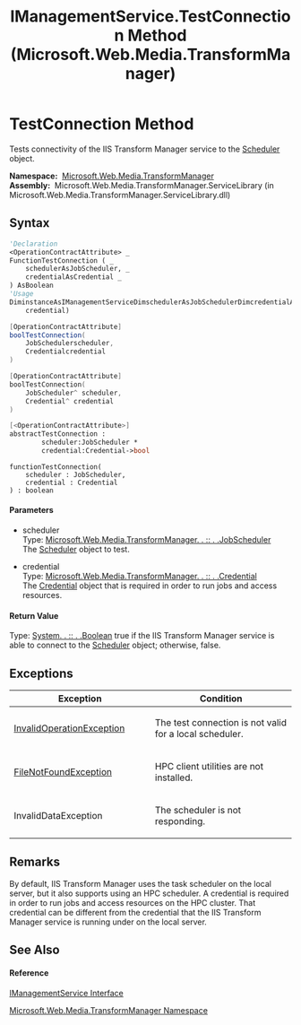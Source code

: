 ﻿---
title: IManagementService.TestConnection Method  (Microsoft.Web.Media.TransformManager)
TOCTitle: TestConnection Method
ms:assetid: M:Microsoft.Web.Media.TransformManager.IManagementService.TestConnection(Microsoft.Web.Media.TransformManager.JobScheduler,Microsoft.Web.Media.TransformManager.Credential)
ms:mtpsurl: https://msdn.microsoft.com/en-us/library/microsoft.web.media.transformmanager.imanagementservice.testconnection(v=VS.90)
ms:contentKeyID: 35520623
ms.date: 06/14/2012
mtps_version: v=VS.90
f1_keywords:
- Microsoft.Web.Media.TransformManager.IManagementService.TestConnection
dev_langs:
- CSharp
- JScript
- VB
- FSharp
- c++
api_location:
- Microsoft.Web.Media.TransformManager.ServiceLibrary.dll
api_name:
- Microsoft.Web.Media.TransformManager.IManagementService.TestConnection
api_type:
- Managed
topic_type:
- apiref
- kbSyntax
product_family_name: VS
ROBOTS: INDEX,FOLLOW
---

# TestConnection Method

Tests connectivity of the IIS Transform Manager service to the [Scheduler](scheduler-class-microsoft-web-media-transformmanager.md) object.

**Namespace:**  [Microsoft.Web.Media.TransformManager](microsoft-web-media-transformmanager-namespace.md)  
**Assembly:**  Microsoft.Web.Media.TransformManager.ServiceLibrary (in Microsoft.Web.Media.TransformManager.ServiceLibrary.dll)

## Syntax

``` vb
'Declaration
<OperationContractAttribute> _
FunctionTestConnection ( _
    schedulerAsJobScheduler, _
    credentialAsCredential _
) AsBoolean
'Usage
DiminstanceAsIManagementServiceDimschedulerAsJobSchedulerDimcredentialAsCredentialDimreturnValueAsBooleanreturnValue = instance.TestConnection(scheduler, _
    credential)
```

``` csharp
[OperationContractAttribute]
boolTestConnection(
    JobSchedulerscheduler,
    Credentialcredential
)
```

``` c++
[OperationContractAttribute]
boolTestConnection(
    JobScheduler^ scheduler, 
    Credential^ credential
)
```

``` fsharp
[<OperationContractAttribute>]
abstractTestConnection : 
        scheduler:JobScheduler * 
        credential:Credential->bool
```

``` jscript
functionTestConnection(
    scheduler : JobScheduler, 
    credential : Credential
) : boolean
```

#### Parameters

  - scheduler  
    Type: [Microsoft.Web.Media.TransformManager. . :: . .JobScheduler](jobscheduler-class-microsoft-web-media-transformmanager.md)  
    The [Scheduler](scheduler-class-microsoft-web-media-transformmanager.md) object to test.  

<!-- end list -->

  - credential  
    Type: [Microsoft.Web.Media.TransformManager. . :: . .Credential](credential-class-microsoft-web-media-transformmanager.md)  
    The [Credential](credential-class-microsoft-web-media-transformmanager.md) object that is required in order to run jobs and access resources.  

#### Return Value

Type: [System. . :: . .Boolean](https://msdn.microsoft.com/en-us/library/a28wyd50\(v=vs.90\))  
true if the IIS Transform Manager service is able to connect to the [Scheduler](scheduler-class-microsoft-web-media-transformmanager.md) object; otherwise, false.  

## Exceptions

<table>
<colgroup>
<col style="width: 50%" />
<col style="width: 50%" />
</colgroup>
<thead>
<tr class="header">
<th>Exception</th>
<th>Condition</th>
</tr>
</thead>
<tbody>
<tr class="odd">
<td><a href="https://msdn.microsoft.com/en-us/library/2asft85a(v=vs.90)">InvalidOperationException</a></td>
<td><p>The test connection is not valid for a local scheduler.</p></td>
</tr>
<tr class="even">
<td><a href="https://msdn.microsoft.com/en-us/library/dzyy5k3x(v=vs.90)">FileNotFoundException</a></td>
<td><p>HPC client utilities are not installed.</p></td>
</tr>
<tr class="odd">
<td>InvalidDataException</td>
<td><p>The scheduler is not responding.</p></td>
</tr>
</tbody>
</table>


## Remarks

By default, IIS Transform Manager uses the task scheduler on the local server, but it also supports using an HPC scheduler. A credential is required in order to run jobs and access resources on the HPC cluster. That credential can be different from the credential that the IIS Transform Manager service is running under on the local server.

## See Also

#### Reference

[IManagementService Interface](imanagementservice-interface-microsoft-web-media-transformmanager.md)

[Microsoft.Web.Media.TransformManager Namespace](microsoft-web-media-transformmanager-namespace.md)

